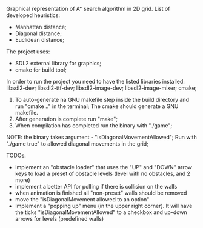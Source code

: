Graphical representation of A* search algorithm in 2D grid.
List of developed heuristics: 
- Manhattan distance;
- Diagonal distance;
- Euclidean distance;

The project uses:

- SDL2 external library for graphics;
- cmake for build tool;

In order to run the project you need to have the listed libraries installed:
libsdl2-dev;
libsdl2-ttf-dev;
libsdl2-image-dev;
libsdl2-image-mixer;
cmake;

1) To auto-generate na GNU makefile step inside the build directory and run "cmake .." in the terminal; The cmake should generate a GNU makefile.
2) After generation is complete run "make";
3) When compilation has completed run the binary with "./game";

NOTE: the binary takes argument - "isDiagonalMovementAllowed";
Run with "./game true" to allowed diagonal movements in the grid;

TODOs:
- implement an "obstacle loader" that uses the "UP" and "DOWN" arrow keys to load a preset of obstacle levels (level with no obstacles, and 2 more)
- implement a better API for polling if there is collision on the walls
- when animation is finished all "non-preset" walls should be removed
- move the "isDiagonalMovement allowed to an option"
- Implement a "popping up" menu (in the upper right corner). It will have the ticks "isDiagonalMovementAllowed" to a checkbox and up-down arrows for levels (predefined walls)